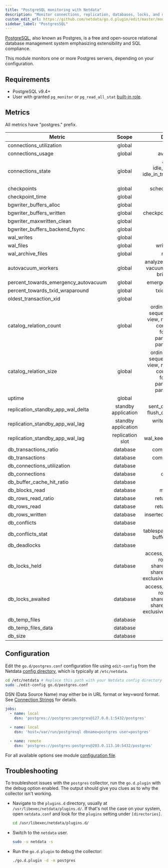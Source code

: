 ```yaml
---
title: "PostgreSQL monitoring with Netdata"
description: "Monitor connections, replication, databases, locks, and more with zero configuration and per-second metric granularity."
custom_edit_url: https://github.com/netdata/go.d.plugin/edit/master/modules/postgres/README.md
sidebar_label: "PostgresSQL"
---
```




[PostgreSQL](https://www.postgresql.org/), also known as Postgres, is a free and open-source relational database
management system emphasizing extensibility and SQL compliance.

This module monitors one or more Postgres servers, depending on your configuration.

## Requirements

- PostgreSQL v9.4+
- User with granted `pg_monitor`
  or `pg_read_all_stat` [built-in role](https://www.postgresql.org/docs/current/predefined-roles.html).

## Metrics

All metrics have "postgres." prefix.

| Metric                               |        Scope        |                                                                 Dimensions                                                                 |     Units      |
|--------------------------------------|:-------------------:|:------------------------------------------------------------------------------------------------------------------------------------------:|:--------------:|
| connections_utilization              |       global        |                                                                    used                                                                    |   percentage   |
| connections_usage                    |       global        |                                                              available, used                                                               |  connections   |
| connections_state                    |       global        |                                  active, idle, idle_in_transaction, idle_in_transaction_aborted, disabled                                  |  connections   |
| checkpoints                          |       global        |                                                            scheduled, requested                                                            | checkpoints/s  |
| checkpoint_time                      |       global        |                                                                write, sync                                                                 |  milliseconds  |
| bgwriter_buffers_alloc               |       global        |                                                                 allocated                                                                  |      B/s       |
| bgwriter_buffers_written             |       global        |                                                         checkpoint, backend, clean                                                         |      B/s       |
| bgwriter_maxwritten_clean            |       global        |                                                                 maxwritten                                                                 |    events/s    |
| bgwriter_buffers_backend_fsync       |       global        |                                                                   fsync                                                                    |  operations/s  |
| wal_writes                           |       global        |                                                                   writes                                                                   |      B/s       |
| wal_files                            |       global        |                                                             written, recycled                                                              |     files      |
| wal_archive_files                    |       global        |                                                                ready, done                                                                 |    files/s     |
| autovacuum_workers                   |       global        |                                       analyze, vacuum_analyze, vacuum, vacuum_freeze, brin_summarize                                       |    workers     |
| percent_towards_emergency_autovacuum |       global        |                                                            emergency_autovacuum                                                            |   percentage   |
| percent_towards_txid_wraparound      |       global        |                                                              txid_wraparound                                                               |   percentage   |
| oldest_transaction_xid               |       global        |                                                                    xid                                                                     |      xid       |
| catalog_relation_count               |       global        | ordinary_table, index, sequence, toast_table, view, materialized_view, composite_type, foreign_table, partitioned_table, partitioned_index |   relations    |
| catalog_relation_size                |       global        | ordinary_table, index, sequence, toast_table, view, materialized_view, composite_type, foreign_table, partitioned_table, partitioned_index |       B        |
| uptime                               |       global        |                                                                   uptime                                                                   |    seconds     |
| replication_standby_app_wal_delta    | standby application |                                             sent_delta, write_delta, flush_delta, replay_delta                                             |       B        |
| replication_standby_app_wal_lag      | standby application |                                                      write_lag, flush_lag, replay_lag                                                      |    seconds     |
| replication_standby_app_wal_lag      |  replication slot   |                                                        wal_keep, pg_replslot_files                                                         |     files      |
| db_transactions_ratio                |      database       |                                                            committed, rollback                                                             |   percentage   |
| db_transactions                      |      database       |                                                            committed, rollback                                                             | transactions/s |
| db_connections_utilization           |      database       |                                                                    used                                                                    |   percentage   |
| db_connections                       |      database       |                                                                connections                                                                 |  connections   |
| db_buffer_cache_hit_ratio            |      database       |                                                                 hit, miss                                                                  |   percentage   |
| db_blocks_read                       |      database       |                                                                memory, disk                                                                |    blocks/s    |
| db_rows_read_ratio                   |      database       |                                                             returned, fetched                                                              |   percentage   |
| db_rows_read                         |      database       |                                                             returned, fetched                                                              |     rows/s     |
| db_rows_written                      |      database       |                                                         inserted, deleted, updated                                                         |     rows/s     |
| db_conflicts                         |      database       |                                                                 conflicts                                                                  |   queries/s    |
| db_conflicts_stat                    |      database       |                                              tablespace, lock, snapshot, bufferpin, deadlock                                               |   queries/s    |
| db_deadlocks                         |      database       |                                                                 deadlocks                                                                  |  deadlocks/s   |
| db_locks_held                        |      database       |               access_share, row_share, row_exclusive, share_update, share, share_row_exclusive, exclusive, access_exclusive                |     locks      |
| db_locks_awaited                     |      database       |               access_share, row_share, row_exclusive, share_update, share, share_row_exclusive, exclusive, access_exclusive                |     locks      |
| db_temp_files                        |      database       |                                                                  written                                                                   |    files/s     |
| db_temp_files_data                   |      database       |                                                                  written                                                                   |      B/s       |
| db_size                              |      database       |                                                                    size                                                                    |       B        |

## Configuration

Edit the `go.d/postgres.conf` configuration file using `edit-config` from the
Netdata [config directory](/docs/configure/nodes), which is typically at `/etc/netdata`.

```bash
cd /etc/netdata # Replace this path with your Netdata config directory
sudo ./edit-config go.d/postgres.conf
```

DSN (Data Source Name) may either be in URL format or key=word format.
See [Connection Strings](https://www.postgresql.org/docs/current/libpq-connect.html#LIBPQ-CONNSTRING) for details.

```yaml
jobs:
  - name: local
    dsn: 'postgres://postgres:postgres@127.0.0.1:5432/postgres'

  - name: local
    dsn: 'host=/var/run/postgresql dbname=postgres user=postgres'

  - name: remote
    dsn: 'postgres://postgres:postgres@203.0.113.10:5432/postgres'
```

For all available options see
module [configuration file](https://github.com/netdata/go.d.plugin/blob/master/config/go.d/postgres.conf).

## Troubleshooting

To troubleshoot issues with the `postgres` collector, run the `go.d.plugin` with the debug option enabled. The output
should give you clues as to why the collector isn't working.

- Navigate to the `plugins.d` directory, usually at `/usr/libexec/netdata/plugins.d/`. If that's not the case on
  your system, open `netdata.conf` and look for the `plugins` setting under `[directories]`.

  ```bash
  cd /usr/libexec/netdata/plugins.d/
  ```

- Switch to the `netdata` user.

  ```bash
  sudo -u netdata -s
  ```

- Run the `go.d.plugin` to debug the collector:

  ```bash
  ./go.d.plugin -d -m postgres
  ```

